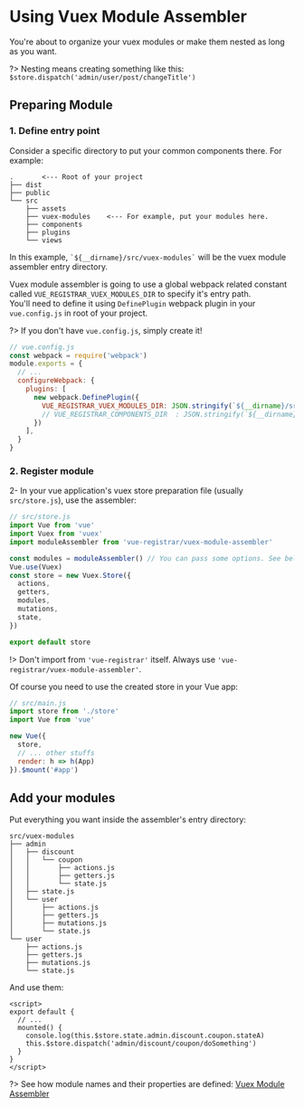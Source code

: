 # Using Vuex Module Assembler

You're about to organize your vuex modules or make them nested as long as you want.

?> Nesting means creating something like this: `$store.dispatch('admin/user/post/changeTitle')`

## Preparing Module
### 1. Define entry point
Consider a specific directory to put your common components there. For example:
```
.       <--- Root of your project
├── dist
├── public
└── src
    ├── assets
    ├── vuex-modules    <--- For example, put your modules here.
    ├── components
    ├── plugins
    └── views
```

In this example, `` `${__dirname}/src/vuex-modules` `` will be the vuex module assembler entry directory.

Vuex module assembler is going to use a global webpack related constant called `VUE_REGISTRAR_VUEX_MODULES_DIR` to specify it's entry path.  
You'll need to define it using `DefinePlugin` webpack plugin in your `vue.config.js` in root of your project.  

?> If you don't have `vue.config.js`, simply create it!

```javascript
// vue.config.js
const webpack = require('webpack')
module.exports = {
  // ...
  configureWebpack: {
    plugins: [
      new webpack.DefinePlugin({
        VUE_REGISTRAR_VUEX_MODULES_DIR: JSON.stringify(`${__dirname}/src/vuex-modules`)
        // VUE_REGISTRAR_COMPONENTS_DIR  : JSON.stringify(`${__dirname}/src/components`),
      })
    ],
  }
}
```

### 2. Register module
2- In your vue application's vuex store preparation file (usually `src/store.js`), use the assembler:
```javascript
// src/store.js
import Vue from 'vue'
import Vuex from 'vuex'
import moduleAssembler from 'vue-registrar/vuex-module-assembler'

const modules = moduleAssembler() // You can pass some options. See below.
Vue.use(Vuex)
const store = new Vuex.Store({
  actions,
  getters,
  modules,
  mutations,
  state,
})

export default store
```

!> Don't import from `'vue-registrar'` itself. Always use `'vue-registrar/vuex-module-assembler'`.


Of course you need to use the created store in your Vue app:

```javascript
// src/main.js
import store from './store'
import Vue from 'vue'

new Vue({
  store,
  // ... other stuffs
  render: h => h(App)
}).$mount('#app')

```

## Add your modules

Put everything you want inside the assembler's entry directory:
```
src/vuex-modules
├── admin
│   ├── discount
│   │   └── coupon
│   │       ├── actions.js
│   │       ├── getters.js
│   │       └── state.js
│   ├── state.js
│   └── user
│       ├── actions.js
│       ├── getters.js
│       ├── mutations.js
│       └── state.js
└── user
    ├── actions.js
    ├── getters.js
    ├── mutations.js
    └── state.js
```

And use them:
```vue
<script>
export default {
  // ...
  mounted() {
    console.log(this.$store.state.admin.discount.coupon.stateA)
    this.$store.dispatch('admin/discount/coupon/doSomething')
  }
}
</script>
```

?> See how module names and their properties are defined: [Vuex Module Assembler]()
